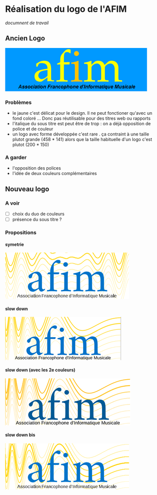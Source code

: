 # Réalisation du logo de l'AFIM
*documnent de travail*

## Ancien Logo
![ancien logo](img/old_afim_logo.png)
### Problèmes
* le jaune c'est délicat pour le design. Il ne peut fonctioner qu'avec un fond coloré ... Donc pas réutilisable pour des titres web ou rapports
* l'italique du sous titre est peut être de trop : on a déjà opposition de police et de couleur
* un logo avec forme développée c'est rare . ça contraint à une taille plutot grande (458 * 141) alors que la taille habituelle d'un logo c'est plutot (200 * 150)

### A garder
* l'opposition des polices
* l'idée de deux couleurs complémentaires



## Nouveau logo
### A voir
- [ ] choix du duo de couleurs
- [ ] présence du sous titre ? 

### Propositions
#### symetrie 
![symetrie](img/symetrie.png)

#### slow down
![slow down](img/slow_down.png)

#### slow down (avec les 2e couleurs)
![slow down](img/slow_down_orange.png)

#### slow down bis
![slow down](img/slow_down2.png)